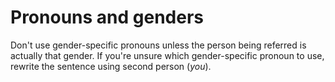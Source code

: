 # Pronouns and genders

Don't use gender-specific pronouns unless the person being referred is actually that gender. If you're unsure which gender-specific pronoun to use, rewrite the sentence using second person (*you*).
